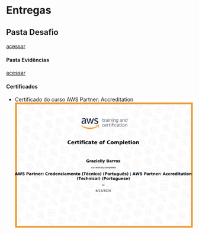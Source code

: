 # Entregas

## Pasta Desafio
[acessar](https://github.com/grazysb/Programa_de_Bolsas_Compass-UOL/blob/main/Sprint%204/Desafio)

#### Pasta Evidências
[acessar](https://github.com/grazysb/Programa_de_Bolsas_Compass-UOL/blob/main/Sprint%204/Evid%C3%AAncias)

#### Certificados
- Certificado do curso AWS Partner: Accreditation
![certificado](https://github.com/grazysb/Programa_de_Bolsas_Compass-UOL/blob/main/Sprint%204/Certificados/Captura%20de%20tela%202024-07-18%20164900.png)